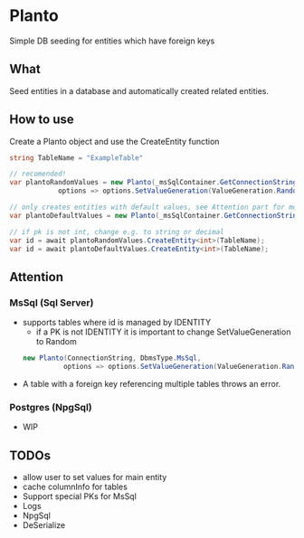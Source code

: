 # Planto

Simple DB seeding for entities which have foreign keys

## What

Seed entities in a database and automatically created related entities.

## How to use

Create a Planto object and use the CreateEntity function

```c#
string TableName = "ExampleTable"

// recomended!
var plantoRandomValues = new Planto(_msSqlContainer.GetConnectionString(), DbmsType.MsSql, 
            options => options.SetValueGeneration(ValueGeneration.Random));

// only creates entities with default values, see Attention part for more details
var plantoDefaultValues = new Planto(_msSqlContainer.GetConnectionString(), DbmsType.MsSql);

// if pk is not int, change e.g. to string or decimal
var id = await plantoRandomValues.CreateEntity<int>(TableName);
var id = await plantoDefaultValues.CreateEntity<int>(TableName);
```
## Attention

### MsSql (Sql Server)

- supports tables where id is managed by IDENTITY
  - if a PK is not IDENTITY it is important to change SetValueGeneration to Random
  ```c#
  new Planto(ConnectionString, DbmsType.MsSql, 
            options => options.SetValueGeneration(ValueGeneration.Random));
  ```
- A table with a foreign key referencing multiple tables throws an error.

### Postgres (NpgSql)

- WIP

## TODOs
- allow user to set values for main entity
- cache columnInfo for tables
- Support special PKs for MsSql
- Logs
- NpgSql
- DeSerialize